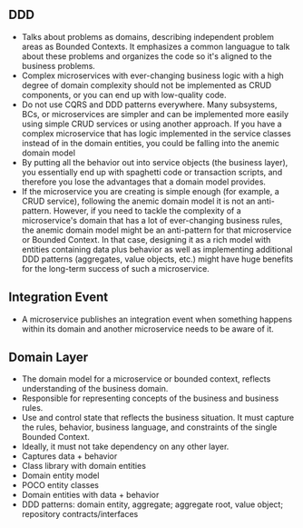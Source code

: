 ## DDD
- Talks about problems as domains, describing independent problem areas as Bounded Contexts. It emphasizes a common languague to talk about these problems and organizes the code so it's aligned to the business problems.
- Complex microservices with ever-changing business logic with a high degree of domain complexity should not be implemented as CRUD components, or you can end up with low-quality code.
- Do not use CQRS and DDD patterns everywhere. Many subsystems, BCs, or microservices are simpler and can be implemented more easily using simple CRUD services or using another approach.
If you have a complex microservice that has logic implemented in the service classes instead of in the domain entities, you could be falling into the anemic domain model
- By putting all the behavior out into service objects (the business layer), you essentially end up with spaghetti code or transaction scripts, and therefore you lose the advantages that a domain model provides.
- If the microservice you are creating is simple enough (for example, a CRUD service), following the anemic domain model it is not an anti-pattern. However, if you need to tackle the complexity of a microservice's domain that has a lot of ever-changing business rules, the anemic domain model might be an anti-pattern for that microservice or Bounded Context. In that case, designing it as a rich model with entities containing data plus behavior as well as implementing additional DDD patterns (aggregates, value objects, etc.) might have huge benefits for the long-term success of such a microservice.


## Integration Event
- A microservice publishes an integration event when something happens within its domain and another microservice needs to be aware of it.

## Domain Layer
- The domain model for a microservice or bounded context, reflects understanding of the business domain.
- Responsible for representing concepts of the business and business rules.
- Use and control state that reflects the business situation. It must capture the rules, behavior, business language, and constraints of the single Bounded Context.
- Ideally, it must not take dependency on any other layer.
- Captures data + behavior
- Class library with domain entities
- Domain entity model
- POCO entity classes
- Domain entities with data + behavior
- DDD patterns: domain entity, aggregate; aggregate root, value object; repository contracts/interfaces